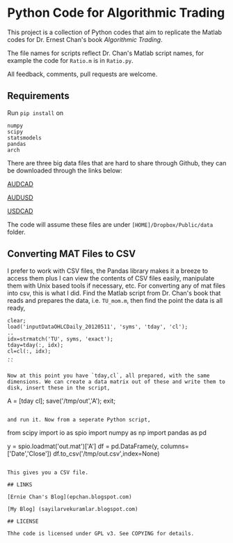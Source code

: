 # Python Code for Algorithmic Trading

This project is a collection of Python codes that aim to replicate the
Matlab codes for Dr. Ernest Chan's book *Algorithmic Trading*.

The file names for scripts reflect Dr. Chan's Matlab script names, for
example the code for `Ratio.m` is in `Ratio.py`.

All feedback, comments, pull requests are welcome. 

## Requirements

Run `pip install` on

```
numpy
scipy
statsmodels
pandas
arch
```

There are three big data files that are hard to share through Github,
they can be downloaded through the links below:

[AUDCAD](https://dl.dropboxusercontent.com/u/1570604/data/inputData_AUDCAD_20120426.mat)

[AUDUSD](https://dl.dropboxusercontent.com/u/1570604/data/inputData_AUDUSD_20120426.mat)

[USDCAD](https://dl.dropboxusercontent.com/u/1570604/data/inputData_USDCAD_20120426.mat)

The code will assume these files are under `[HOME]/Dropbox/Public/data` folder.

## Converting MAT Files to CSV

I prefer to work with CSV files, the Pandas library makes it a breeze
to access them plus I can view the contents of CSV files easily,
manipulate them with Unix based tools if necessary, etc. For
converting any of mat files into csv, this is what I did. Find the
Matlab script from Dr. Chan's book that reads and prepares the data,
i.e. `TU_mom.m`, then find the point the data is all ready,

```
clear;
load('inputDataOHLCDaily_20120511', 'syms', 'tday', 'cl');
..
idx=strmatch('TU', syms, 'exact');
tday=tday(:, idx);
cl=cl(:, idx);
..
``

Now at this point you have `tday,cl`, all prepared, with the same
dimensions. We can create a data matrix out of these and write them to
disk, insert these in the script,

```
A = [tday cl];
save('/tmp/out','A');
exit;
```

and run it. Now from a seperate Python script,

```
from scipy import io as spio
import numpy as np
import pandas as pd

y = spio.loadmat('out.mat')['A']
df = pd.DataFrame(y, columns=['Date','Close'])
df.to_csv('/tmp/out.csv',index=None)
```

This gives you a CSV file.

## LINKS

[Ernie Chan's Blog](epchan.blogspot.com)

[My Blog] (sayilarvekuramlar.blogspot.com)

## LICENSE

Thhe code is licensed under GPL v3. See COPYING for details.
